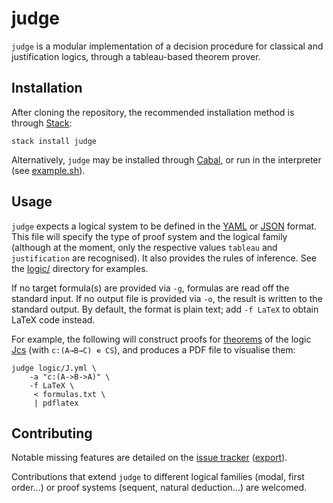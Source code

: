 judge
==============================================================================

`judge` is a modular implementation of a decision procedure for classical and 
justification logics, through a tableau-based theorem prover. 



Installation
------------------------------------------------------------------------------

After cloning the repository, the recommended installation method is through 
[Stack](https://www.stackage.org/):

    stack install judge

Alternatively, `judge` may be installed through 
[Cabal](https://www.haskell.org/cabal/users-guide/), or run in the interpreter 
(see [example.sh](example.sh)).



Usage
-------------------------------------------------------------------------------

`judge` expects a logical system to be defined in the [YAML](http://yaml.org/) 
or [JSON](http://json.org/) format. This file will specify the type of proof 
system and the logical family (although at the moment, only the respective 
values `tableau` and `justification` are recognised). It also provides the 
rules of inference. See the [logic/](logic) directory for examples.

If no target formula(s) are provided via `-g`, formulas are read off the 
standard input. If no output file is provided via `-o`, the result is written 
to the standard output. By default, the format is plain text; add `-f LaTeX` 
to obtain LaTeX code instead. 

For example, the following will construct proofs for [theorems](formulas.txt) 
of the logic [Jcs](logic/J.yml) (with `c:(A→B→C) ∊ CS`), and produces a PDF 
file to visualise them:

    judge logic/J.yml \
        -a "c:(A->B->A)" \
        -f LaTeX \
         < formulas.txt \
         | pdflatex



Contributing
-------------------------------------------------------------------------------

Notable missing features are detailed on the [issue 
tracker](https://github.com/slakkenhuis/judge/issues) 
([export](https://api.github.com/repos/slakkenhuis/judge/issues)).

Contributions that extend `judge` to different logical families (modal, first 
order...) or proof systems (sequent, natural deduction...) are welcomed.


